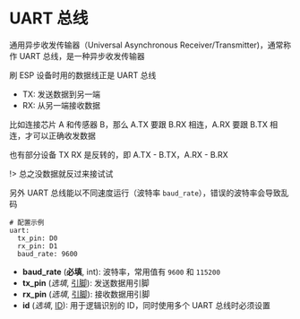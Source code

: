 # UART 总线

通用异步收发传输器（Universal Asynchronous Receiver/Transmitter)，通常称作 UART 总线，是一种异步收发传输器

刷 ESP 设备时用的数据线正是 UART 总线


 - TX: 发送数据到另一端
 - RX: 从另一端接收数据

比如连接芯片 A 和传感器 B，那么 A.TX 要跟 B.RX 相连，A.RX 要跟 B.TX 相连，才可以正确收发数据

也有部分设备 TX RX 是反转的，即 A.TX - B.TX，A.RX - B.RX

!> 总之没数据就反过来接试试

另外 UART 总线能以不同速度运行（波特率 `baud_rate`），错误的波特率会导致乱码


```
# 配置示例
uart:
  tx_pin: D0
  rx_pin: D1
  baud_rate: 9600
```



- **baud_rate** (**必填**, int): 波特率，常用值有 `9600` 和 `115200`
- **tx_pin** (*选填*, [引脚](mqtt/guides/configuration-types#引脚)): 发送数据用引脚
- **rx_pin** (*选填*, [引脚](mqtt/guides/configuration-types#引脚)): 接收数据用引脚
- **id** (*选填*, [ID](mqtt/guides/configuration-types#id)): 用于逻辑识别的 ID，同时使用多个 UART 总线时必须设置
